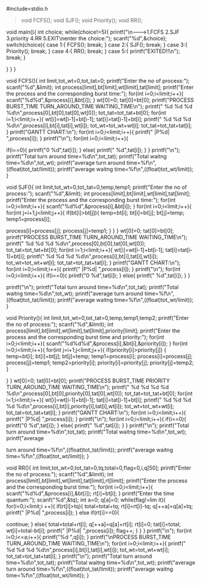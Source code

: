#include<stdio.h
> void FCFS();
void SJF(); void
Priority(); void
RR();

void main(){ int choice; while(choice!=5){ printf("\n--->1.FCFS 2.SJF
3.priority 4.RR 5.EXIT\nenter the choice:"); scanf("%d",&choice);
switch(choice){ case 1:{ FCFS(); break;
}
case 2:{
SJF();
break;
}
case 3:{
Priority();
break;
}
case 4:{
RR(); break;
}
case 5:{
printf("EXITED!!\n");
break;
}

}
}
}

void FCFS(){ int limit,tot_wt=0,tot_tat=0; printf("Enter the no
of process:"); scanf("%d",&limit); int
process[limit],bt[limit],wt[limit],tat[limit]; printf("Enter the
process and the corresponding burst time:");
for(int i=0;i<limit;i++){
scanf("%d%d",&process[i],&bt[i]);
}
wt[0]=0;
tat[0]=bt[0];
printf("PROCESS BURST_TIME TURN_AROUND_TIME WAITING_TIME\n");
printf(" %d %d %d %d\n",process[0],bt[0],tat[0],wt[0]);
tot_tat=tot_tat+bt[0];
for(int i=1;i<limit;i++){ wt[i]=wt[i-1]+bt[i-1]; tat[i]=tat[i-1]+bt[i];
printf(" %d %d %d
%d\n",process[i],bt[i],tat[i],wt[i]);
tot_wt=tot_wt+wt[i];
tot_tat=tot_tat+tat[i];
}
printf("GANTT CHART:\n");
for(int i=0;i<limit;i++){
printf(" |P%d| ",process[i]);
}
printf("\n"); for(int
i=0;i<limit;i++){

if(i==0){ printf("0
%d",tat[i]);
}
else{ printf("
%d",tat[i]);
}
}
printf("\n"); printf("Total turn around time=%d\n",tot_tat);
printf("Total waitng time=%d\n",tot_wt); printf("average
turn around time=%f\n",((float)tot_tat/limit));
printf("average waitng time=%f\n",((float)tot_wt/limit));
}

void SJF(){
int limit,tot_wt=0,tot_tat=0,temp,temp1; printf("Enter the
no of process:"); scanf("%d",&limit); int
process[limit],bt[limit],wt[limit],tat[limit]; printf("Enter the
process and the corresponding burst time:");
for(int i=0;i<limit;i++){
scanf("%d%d",&process[i],&bt[i]);
}
for(int i=0;i<limit;i++){
for(int
j=i+1;j<limit;j++){
if(bt[i]>bt[j]){
temp=bt[i];
bt[i]=bt[j];
bt[j]=temp;
temp1=process[i];

process[i]=process[j];
process[j]=temp1;
}
}
}
wt[0]=0;
tat[0]=bt[0];
printf("PROCESS BURST_TIME TURN_AROUND_TIME WAITING_TIME\n");
printf(" %d %d %d %d\n",process[0],bt[0],tat[0],wt[0]);
tot_tat=tot_tat+bt[0];
for(int i=1;i<limit;i++){ wt[i]=wt[i-1]+bt[i-1]; tat[i]=tat[i-1]+bt[i];
printf(" %d %d %d
%d\n",process[i],bt[i],tat[i],wt[i]);
tot_wt=tot_wt+wt[i];
tot_tat=tot_tat+tat[i];
}
printf("GANTT CHART:\n");
for(int i=0;i<limit;i++){ printf("
|P%d| ",process[i]); }
printf("\n"); for(int
i=0;i<limit;i++){
if(i==0){ printf("0
%d",tat[i]);
}
else{ printf("
%d",tat[i]);
}
}

printf("\n"); printf("Total turn around time=%d\n",tot_tat);
printf("Total waitng time=%d\n",tot_wt); printf("average
turn around time=%f\n",((float)tot_tat/limit));
printf("average waitng time=%f\n",((float)tot_wt/limit));
}

void Priority(){
int limit,tot_wt=0,tot_tat=0,temp,temp1,temp2; printf("Enter the no of
process:"); scanf("%d",&limit); int
process[limit],bt[limit],wt[limit],tat[limit],priority[limit]; printf("Enter the
process and the corresponding burst time and priority:");
for(int i=0;i<limit;i++){
scanf("%d%d%d",&process[i],&bt[i],&priority[i]);
}
for(int i=0;i<limit;i++){
for(int
j=i+1;j<limit;j++){
if(priority[i]>priority[j])
{ temp=bt[i];
bt[i]=bt[j];
bt[j]=temp;
temp1=process[i];
process[i]=process[j];
process[j]=temp1;
temp2=priority[i];
priority[i]=priority[j];
priority[j]=temp2;
}

}
}
wt[0]=0;
tat[0]=bt[0];
printf("PROCESS BURST_TIME PRIORITY TURN_AROUND_TIME WAITING_TIME\n");
printf(" %d %d %d %d %d\n",process[0],bt[0],priority[0],tat[0],wt[0]);
tot_tat=tot_tat+bt[0];
for(int i=1;i<limit;i++){ wt[i]=wt[i-1]+bt[i-1]; tat[i]=tat[i-1]+bt[i]; printf(" %d %d
%d %d %d\n",process[i],bt[i],priority[i],tat[i],wt[i]);
tot_wt=tot_wt+wt[i];
tot_tat=tot_tat+tat[i];
}
printf("GANTT CHART:\n");
for(int i=0;i<limit;i++){
printf(" |P%d| ",process[i]);
}
printf("\n");
for(int
i=0;i<limit;i++){
if(i==0){ printf("0
%d",tat[i]);
}
else{ printf("
%d",tat[i]);
}
}
printf("\n"); printf("Total turn around time=%d\n",tot_tat);
printf("Total waitng time=%d\n",tot_wt); printf("average

turn around time=%f\n",((float)tot_tat/limit));
printf("average waitng time=%f\n",((float)tot_wt/limit));
}

void RR(){ int
limit,tot_wt=0,tot_tat=0,tq,total=0,flag=0,i,q[50];
printf("Enter the no of process:"); scanf("%d",&limit); int
process[limit],bt[limit],wt[limit],tat[limit],rt[limit];
printf("Enter the process and the corresponding burst
time:");
for(int i=0;i<limit;i++){
scanf("%d%d",&process[i],&bt[i]);
rt[i]=bt[i];
}
printf("Enter the time quantum:");
scanf("%d",&tq);
int a=0;
q[a]=0;
while(flag!=lim
it){
for(i=0;i<limit;i
++){
if(rt[i]>tq){
total=total+tq;
rt[i]=rt[i]-tq;
q[++a]=q[a]+tq; printf("
|P%d| ",process[i]);
}
else if(rt[i]==0){

continue;
}
else{
total=total+rt[i];
q[++a]=q[a]+rt[i];
rt[i]=0; tat[i]=total;
wt[i]=total-bt[i]; printf("
|P%d| ",process[i]); flag++;
}
}
}
printf("\n"); for(int
i=0;i<=a;i++){
printf("%d ",q[i]);
}
printf("\nPROCESS BURST_TIME TURN_AROUND_TIME WAITING_TIME\n");
for(int i=0;i<limit;i++){ printf(" %d %d %d
%d\n",process[i],bt[i],tat[i],wt[i]);
tot_wt=tot_wt+wt[i];
tot_tat=tot_tat+tat[i];
}
printf("\n"); printf("Total turn around time=%d\n",tot_tat);
printf("Total waitng time=%d\n",tot_wt); printf("average
turn around time=%f\n",((float)tot_tat/limit));
printf("average waitng time=%f\n",((float)tot_wt/limit));
}
	

